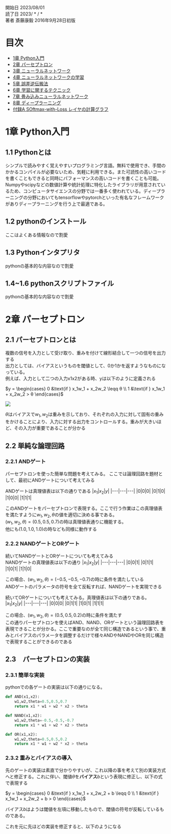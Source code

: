 開始日 2023/08/01  
読了日 2023/ * / *  
著者 斎藤康毅 2016年9月28日初版

# 目次
- [1章 Python入門]()
- [2章 パーセプトロン]()
- [3章 ニューラルネットワーク]()
- [4章 ニューラルネットワークの学習]()
- [5章 誤差逆伝搬法]()
- [6章 学習に関するテクニック]()
- [7章 畳み込みニューラルネットワーク]()
- [8章 ディープラーニング]()
- [付録A SOftmax-with-Loss レイヤの計算グラフ]()


# 1章 Python入門
## 1.1 Pythonとは
シンプルで読みやすく覚えやすいプログラミング言語。無料で使用でき、手間のかかるコンパイルが必要ないため、気軽に利用できる。また可読性の高いコードを書くこともできると同時にパフォーマンスの高いコードを書くことも可能。
Numpyやscipyなどの数値計算や統計処理に特化したライブラリが用意されているため、コンピュータサイエンスの分野では一番多く使われている。ディープラーニングの分野においてもtensorflowやpytorchといった有名なフレームワークがありディープラーニングを行う上で最適である。

## 1.2 pythonのインストール
ここはよくある情報なので割愛

## 1.3 Pythonインタプリタ
pythonの基本的な内容なので割愛

## 1.4~1.6 pythonスクリプトファイル
pythonの基本的な内容なので割愛

# 2章 パーセプトロン
## 2.1 パーセプトロンとは
複数の信号を入力として受け取り、重みを付けて線形結合して一つの信号を出力する<br>
出力としては、バイアスというものを閾値として、0か1かを返すようなものになっている。<br>
例えば、入力として二つの入力x1x2がある時、yは以下のように定義される

$y = \begin{cases} 0 &\text{if } x_1w_1 + x_2w_2 \leqq θ \\ 1 &\text{if } x_1w_1 + x_2w_2 > θ \end{cases}$

![](https://cdn.apar.jp/wp-content/uploads/2019/05/ogp-perceptron.png)

$θ$はバイアスで$w_1,w_2$は重みを示しており、それぞれの入力に対して固有の重みをかけることにより、入力に対する出力をコントロールする。重みが大きいほど、その入力が重要であることが分かる<br>

## 2.2 単純な論理回路
### 2.2.1 ANDゲート
パーセプトロンを使った簡単な問題を考えてみる。
ここでは論理回路を題材として、最初にANDゲートについて考えてみる

ANDゲートは真理値表は以下の通りである
|$x_1$|$x_2$|$y$|
|---|---|---|
|0|0|0|
|0|1|0|
|1|0|0|
|1|1|1|

このANDゲートをパーセプトロンで表現する。ここで行う作業はこの真理値表を満たすように$w_1,w_2,θ$の値を適切に決める事である。<br>
$(w_1,w_2,θ) = (0.5,0.5,0.7)$の時は真理値表通りに機能する。<br>
他にも$(1.0,1.0,1.0)$の時なども同様に動作する

### 2.2.2 NANDゲートとORゲート
続いてNANDゲートとORゲートについても考えてみる<br>
NANDゲートの真理値表は以下の通り
|$x_1$|$x_2$|$y$|
|---|---|---|
|0|0|1|
|0|1|1|
|1|0|1|
|1|1|0|

この場合、$(w_1,w_2,θ) = (-0.5,-0.5,-0.7)$の時に条件を満たしている<br>
ANDゲートのパラメータの符号を全て反転すれば、NANDゲートを実現できる<br>

続いてORゲートについても考えてみる。真理値表は以下の通りである。
|$x_1$|$x_2$|$y$|
|---|---|---|
|0|0|0|
|0|1|1|
|1|0|1|
|1|1|1|

この場合、$(w_1,w_2,θ) = (0.5,0.5,0.2)$の時に条件を満たす<br>
この通りパーセプトロンを使えばAND、NAND、ORゲートという論理回路表を表現できることが分かる。ここで重要なのが全て同じ構造であるという事で、重みとバイアスのパラメータを調整するだけで様々ANDやNANDやORを同じ構造で表現することができるのである<br>

## 2.3　パーセプトロンの実装
### 2.3.1 簡単な実装
pythonでの各ゲートの実装は以下の通りになる。
```python
def AND(x1,x2):
    w1,w2,theta=0.5,0.5,0.7
    return x1 * w1 + w2 * x2 > theta

def NAND(x1,x2):
    w1,w2,theta=-0.5,-0.5,-0.7
    return x1 * w1 + w2 * x2 > theta

def OR(x1,x2):
    w1,w2,theta=0.5,0.5,0.2
    return x1 * w1 + w2 * x2 > theta
```
### 2.3.2 重みとバイアスの導入
先のゲートの実装は素直で分かりやすいが、これ以降の事を考えて別の実装方式へと修正する。これに伴い、閾値$θ$を**バイアス**$b$という表現に修正し、以下の式で表現する

$y = \begin{cases} 0 &\text{if } x_1w_1 + x_2w_2 + b \leqq 0 \\ 1 &\text{if } x_1w_1 + x_2w_2 + b > 0 \end{cases}$

バイアス$b$はようは閾値を左項に移動したもので、閾値の符号が反転しているものである。

これを元に先ほどの実装を修正すると、以下のようになる
```python

```